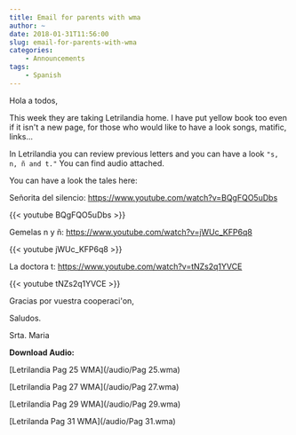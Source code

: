 ```yaml
---
title: Email for parents with wma
author: ~
date: 2018-01-31T11:56:00
slug: email-for-parents-with-wma
categories:
    - Announcements
tags:
    - Spanish
---
```



Hola a todos,

This week they are taking Letrilandia home. I have put yellow book too even if it isn't a new page, for those who would like to have a look songs, matific, links...

In Letrilandia you can review previous letters and you can have a look `"s, n, ñ and t."` You can find audio attached.

You can have a look the tales here:

Señorita del silencio: https://www.youtube.com/watch?v=BQgFQO5uDbs

{{< youtube BQgFQO5uDbs >}}

Gemelas n y ñ: https://www.youtube.com/watch?v=jWUc_KFP6q8

{{< youtube jWUc_KFP6q8 >}}

La doctora t: https://www.youtube.com/watch?v=tNZs2q1YVCE

{{< youtube tNZs2q1YVCE >}}

Gracias por vuestra cooperaci'on, 

Saludos.

Srta. Maria


**Download Audio:**

[Letrilandia Pag 25 WMA](/audio/Pag 25.wma)

[Letrilandia Pag 27 WMA](/audio/Pag 27.wma)

[Letrilandia Pag 29 WMA](/audio/Pag 29.wma)

[Letrilanda Pag 31 WMA](/audio/Pag 31.wma)


